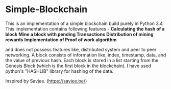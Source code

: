 # Simple-Blockchain

This is an implementation of a simple blockchain build purely in Python 3.4
This implementation contains following features -
**Calculating the hash of a block**
**Mine a block with pending Transactions**
**Distribution of mining rewards**
**Implementation of Proof of work algorithm**

and does not possess features like, distributed system and peer to peer networking.
A block consists of information like, index, timestamp, data, and the value of previous hash.
Each block is stored in a list starting from the Genesis Block (which is the first block in the blockchain). 
I have used python's "HASHLIB" library for hashing of the data. 


Inspired by Savjee. (https://savjee.be/)
